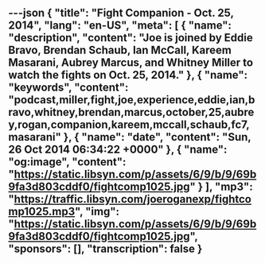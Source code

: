 ---json
{
  "title": "Fight Companion - Oct. 25, 2014",
  "lang": "en-US",
  "meta": [
    {
      "name": "description",
      "content": "Joe is joined by Eddie Bravo, Brendan Schaub, Ian McCall, Kareem Masarani, Aubrey Marcus, and Whitney Miller to watch the fights on Oct. 25, 2014."
    },
    {
      "name": "keywords",
      "content": "podcast,miller,fight,joe,experience,eddie,ian,bravo,whitney,brendan,marcus,october,25,aubrey,rogan,companion,kareem,mccall,schaub,fc7,masarani"
    },
    {
      "name": "date",
      "content": "Sun, 26 Oct 2014 06:34:22 +0000"
    },
    {
      "name": "og:image",
      "content": "https://static.libsyn.com/p/assets/6/9/b/9/69b9fa3d803cddf0/fightcomp1025.jpg"
    }
  ],
  "mp3": "https://traffic.libsyn.com/joeroganexp/fightcomp1025.mp3",
  "img": "https://static.libsyn.com/p/assets/6/9/b/9/69b9fa3d803cddf0/fightcomp1025.jpg",
  "sponsors": [],
  "transcription": false
}
---
<episode-header />

<timemark seconds="0" />

<transcribe-call-to-action />

<episode-footer />